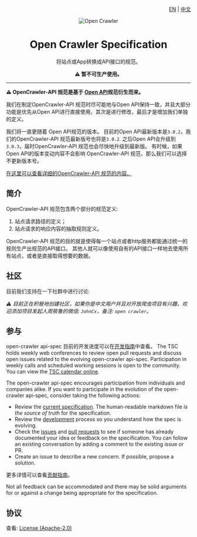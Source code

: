 <div align="right">

[EN](/README.md) | [中文](/docs/README_ZH.md)

</div>

<div align="center">

![Open Crawler](https://avatars0.githubusercontent.com/u/44334826?s=200&v=4)

# Open Crawler Specification

将站点或App转换成API接口的规范。

**:warning: 暂不可生产使用。**

</div>

---

**:warning: OpenCrawler-API 规范是基于 [Open API](https://github.com/OAI/OpenAPI-Specification)规范衍生而来。**

我们在制定OpenCrawler-API 规范时尽可能地与Open API保持一致，并且大部分功能是优先从Open API进行直接使用，其次是进行修改，最后才是增加我们单独的定义。

我们将一直更随着 Open API规范的版本。 目前的Open API最新版本是`3.0.2`，我们的OpenCrawler-API 规范最新版号也将是`3.0.2`. 之后Open API会升级到`3.0.3`，届时OpenCrawler-API 规范也会尽快地升级到最新版。 有时候，如果Open API的版本变动内容不会影响 OpenCrawler-API 规范，那么我们可以选择不更新版本号。

[在这里可以查看详细的OpenCrawler-API 规范的内容。](/versions/3.0.2.md)

## 简介

OpenCrawler-API 规范包含两个部分的规范定义:
1. 站点请求路径的定义；
2. 站点请求的响应内容的抽取规则定义。

OpenCrawler-API 规范的目的就是使得每一个站点或者http服务都能通过统一的规则生产出规范的API接口。 其他人就可以像使用自有的API接口一样地去使用所有站点，或者是直接取得想要的数据。

## 社区

目前我们支持在一下社群中进行讨论:

*:warning: 目前正在积极地创建社区，如果你是中文用户并且对开放爬虫项目有兴趣，欢迎添加项目发起人周筱鲁的微信: `JohnCx`，备注: `open crawler`。*

## 参与

open-crawler api-spec 目前的开发进度可以在[开发指南](DEVELOPMENT.md)中查看。
The TSC holds weekly web conferences to review open pull requests and discuss open issues related to the evolving open-crawler api-spec. Participation in weekly calls and scheduled working sessions is open to the community. You can view the [TSC calendar online](https://opencrawler.groups.io/g/tsc/calendar).

The open-crawler api-spec encourages participation from individuals and companies alike. If you want to participate in the evolution of the open-crawler api-spec, consider taking the following actions:

* Review the [current specification](versions/3.0.2.md). The human-readable markdown file _is the source of truth_ for the specification.
* Review the [development](DEVELOPMENT.md) process so you understand how the spec is evolving.
* Check the [issues](https://github.com/opencrawler/api-spec/issues) and [pull requests](https://github.com/opencrawler/api-spec/pulls) to see if someone has already documented your idea or feedback on the specification. You can follow an existing conversation by adding a comment to the existing issue or PR.
* Create an issue to describe a new concern. If possible, propose a solution.

更多详情可以查看[贡献指南](.github/CONTRIBUTING.md)。

Not all feedback can be accommodated and there may be solid arguments for or against a change being appropriate for the specification.

## 协议

查看: [License (Apache-2.0)](https://github.com/opencrawl/api-spec/blob/master/LICENSE)